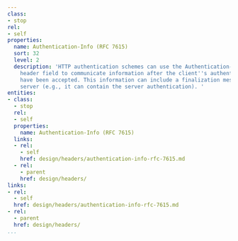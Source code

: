 ```yaml
---
class:
- stop
rel:
- self
properties:
  name: Authentication-Info (RFC 7615)
  sort: 32
  level: 2
  description: 'HTTP authentication schemes can use the Authentication-Info response
    header field to communicate information after the client''s authentication credentials
    have been accepted. This information can include a finalization message from the
    server (e.g., it can contain the server authentication). '
entities:
- class:
  - stop
  rel:
  - self
  properties:
    name: Authentication-Info (RFC 7615)
  links:
  - rel:
    - self
    href: design/headers/authentication-info-rfc-7615.md
  - rel:
    - parent
    href: design/headers/
links:
- rel:
  - self
  href: design/headers/authentication-info-rfc-7615.md
- rel:
  - parent
  href: design/headers/
...
```

